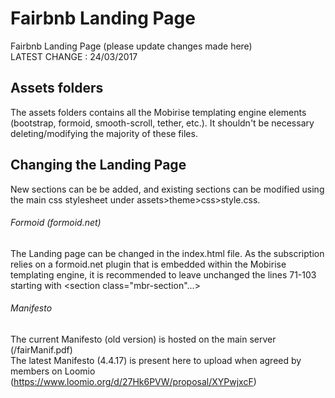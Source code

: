 # Fairbnb Landing Page

Fairbnb Landing Page (please update changes made here)  
LATEST CHANGE : 24/03/2017

## Assets folders

The assets folders contains all the Mobirise templating engine elements (bootstrap, formoid, smooth-scroll, tether, etc.). It shouldn't be necessary deleting/modifying the majority of these files. 

## Changing the Landing Page 

New sections can be be added, and existing sections can be modified using the main css stylesheet under assets>theme>css>style.css.

###### Formoid (formoid.net)

The Landing page can be changed in the index.html file. As the subscription relies on a formoid.net plugin that is embedded within the Mobirise templating engine, it is recommended to leave unchanged the lines 71-103 starting with <section class="mbr-section"...>

###### Manifesto 

The current Manifesto (old version) is hosted on the main server (/fairManif.pdf)  
The latest Manifesto (4.4.17) is present here to upload when agreed by members on Loomio (https://www.loomio.org/d/27Hk6PVW/proposal/XYPwjxcF)	






